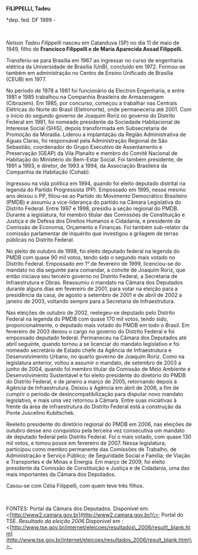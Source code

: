 **FILIPPELLI, Tadeu**

\*dep. fed. DF 1999 -

 

*Nelson Tadeu Filippelli* nasceu em Catanduva (SP) no dia 11 de maio de
1949, filho de **Francisco Filippelli e de Maria Aparecida Assad
Filippelli.**

Transferiu-se para Brasília em 1967 ao ingressar no curso de engenharia
elétrica da Universidade de Brasília (UnB), concluído em 1972. Formou-se
também em administração no Centro de Ensino Unificado de Brasília (CEUB)
em 1977.

No período de 1978 a 1981 foi funcionário da Electron Engenharia, e
entre 1981 e 1985 trabalhou na Companhia Brasileira de Armazenagem
(Cibrazem). Em 1985, por concurso, começou a trabalhar nas Centrais
Elétricas do Norte do Brasil (Eletronorte), onde permaneceria até 2001.
Com o início do segundo governo de Joaquim Roriz no governo do Distrito
Federal em 1991, foi nomeado presidente da Sociedade Habitacional de
Interesse Social (SHIS), depois transformada em Subsecretaria de
Promoção da Moradia. Liderou a implantação da Região Administrativa de
Águas Claras, foi responsável pela Administração Regional de São
Sebastião, coordenador do Grupo Executivo de Assentamento e Preservação
(GEAP) da Vila Planalto e membro do Comitê Nacional de Habitação do
Ministério do Bem-Estar Social. Foi também presidente, de 1991 a 1993, e
diretor, de 1993 a 1994, da Associação Brasileira da Companhia de
Habitação (Cohab).

Ingressou na vida política em 1994, quando foi eleito deputado distrital
na legenda do Partido Progressista (PP). Empossado em 1995, nesse mesmo
ano deixou o PP, filiou-se ao Partido do Movimento Democrático
Brasileiro (PMDB) e assumiu a vice-liderança do partido na Câmara
Legislativa do Distrito Federal. Entre 1997 e 1998, presidiu a seção
regional do PMDB. Durante a legislatura, foi membro titular das
Comissões de Constituição e Justiça e de Defesa dos Direitos Humanos e
Cidadania, e presidente da Comissão de Economia, Orçamento e Finanças.
Foi também sub-relator da comissão parlamentar de inquérito que
investigou a grilagem de terras públicas no Distrito Federal.

No pleito de outubro de 1998, foi eleito deputado federal na legenda do
PMDB com quase 90 mil votos, tendo sido o segundo mais votado no
Distrito Federal. Empossado em 1° de fevereiro de 1999, licenciou-se do
mandato no dia seguinte para comandar, a convite de Joaquim Roriz, que
então iniciava seu terceiro governo no Distrito Federal, a Secretaria de
Infraestrutura e Obras. Reassumiu o mandato na Câmara dos Deputados
durante alguns dias em fevereiro de 2001, para votar na eleição para a
presidência da casa, de agosto a setembro de 2001 e de abril de 2002 a
janeiro de 2003, voltando sempre para a Secretaria de Infraestrutura.

Nas eleições de outubro de 2002, reelegeu-se deputado pelo Distrito
Federal na legenda do PMDB com quase 170 mil votos, tendo sido,
proporcionalmente, o deputado mais votado do PMDB em todo o Brasil. Em
fevereiro de 2003 deixou o cargo no governo do Distrito Federal e foi
empossado deputado federal. Permaneceu na Câmara dos Deputados até abril
seguinte, quando tornou a se licenciar do mandato legislativo e foi
nomeado secretário de Estado chefe da Agência de Infraestrutura e
Desenvolvimento Urbano, no quarto governo de Joaquim Roriz. Como na
legislatura anterior, voltou a assumir o mandato, de setembro de 2003 a
junho de 2004, quando foi membro titular da Comissão de Meio Ambiente e
Desenvolvimento Sustentável e foi eleito presidente do diretório do PMDB
do Distrito Federal, e de janeiro a março de 2005, retornando depois à
Agência de Infraestrutura. Deixou a Agência em abril de 2006, a fim de
cumprir o período de desincompatibilização para disputar novo mandato
legislativo, e mais uma vez retornou à Câmara. Entre suas iniciativas à
frente da área de infraestrutura do Distrito Federal está a construção
da Ponte Juscelino Kubitschek.

Reeleito presidente do diretório regional do PMDB em 2006, nas eleições
de outubro desse ano conquistou pela terceira vez consecutiva um mandato
de deputado federal pelo Distrito Federal. Foi o mais votado, com quase
130 mil votos, e tomou posse em fevereiro de 2007. Nessa legislatura,
participou como membro permanente das Comissões de Trabalho, de
Administração e Serviço Público; de Seguridade Social e Família; de
Viação e Transportes e de Minas e Energia. Em março de 2009, foi eleito
presidente da Comissão de Constituição e Justiça e de Cidadania, uma das
mais importantes da Câmara dos Deputados.

Casou-se com Célia Filippelli, com quem teve três filhos.

 

FONTES: Portal da Câmara dos Deputados. Disponível em:
\<[http://www2.camara.gov.br](http://www2.camara.gov.br/)\>; Portal do
TSE. *Resultado da eleição 2006*.Disponível em :
\<[http://www.tse.gov.br/internet/eleicoes/resultados\_2006/result\_blank.htm](http://www.tse.gov.br/internet/eleicoes/resultados_2006/result_blank.htm)\>. 

 
